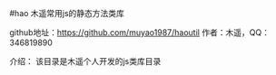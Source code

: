 #hao 木遥常用js的静态方法类库
  

github地址：https://github.com/muyao1987/haoutil
作者：木遥，QQ：346819890


介绍：
	 该目录是木遥个人开发的js类库目录 
